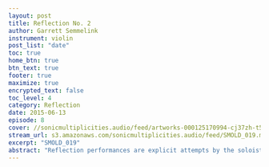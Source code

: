 ```yaml
---
layout: post
title: Reflection No. 2
author: Garrett Semmelink
instrument: violin
post_list: "date"
toc: true
home_btn: true
btn_text: true
footer: true
maximize: true
encrypted_text: false
toc_level: 4
category: Reflection
date: 2015-06-13
episode: 8
cover: //sonicmultiplicities.audio/feed/artworks-000125170994-cj37zh-t500x500.jpg 
stream_url: s3.amazonaws.com/sonicmultiplicities.audio/feed/SMOLD_019.mp3
excerpt: "SMOLD_019"
abstract: "Reflection performances are explicit attempts by the soloist to reflect upon their overarching SM experience, as it relates to the present time period."
---
```

